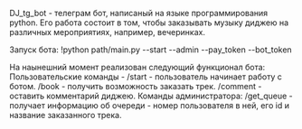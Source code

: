 DJ_tg_bot - телеграм бот, написаный на языке программирования python. Его работа состоит в том, чтобы заказывать музыку диджею на различных мероприятиях, например, вечеринках.

Запуск бота: !python path/main.py --start --admin <int> --pay_token <str> --bot_token <str>

На наынешний момент реализован следующий функционал бота: Пользовательские команды - /start - пользователь начинает работу с ботом. /book - получить возможность заказать трек. /comment - оставить комментарий диджею.
Команды администратора: /get_queue - получает информацию об очереди - номер пользователя в ней, его id и название заказанного трека.
